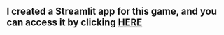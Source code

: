 I created a Streamlit app for this game, and you can access it by clicking [HERE](https://guess-number-letter.streamlit.app/)
---
